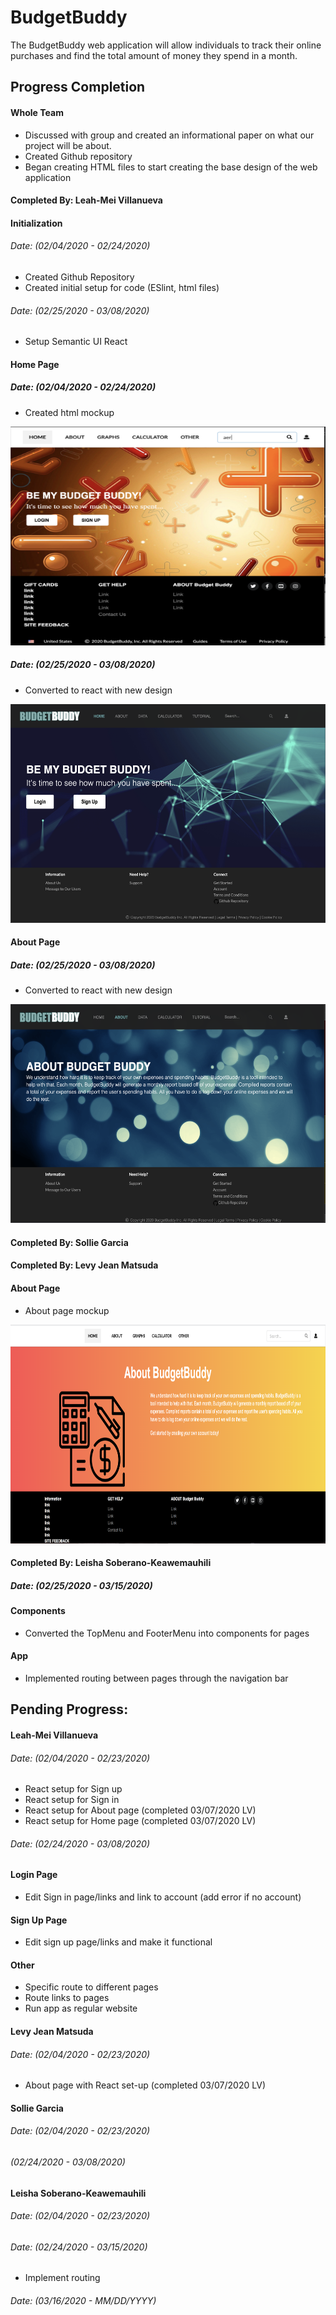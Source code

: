 # BudgetBuddy
The BudgetBuddy web application will allow individuals to track their online purchases and find the total amount of money they spend in a month.

## Progress Completion
#### Whole Team
- Discussed with group and created an informational paper on what our project will be about.
- Created Github repository
- Began creating HTML files to start creating the base design of the web application

#### Completed By: Leah-Mei Villanueva

#### Initialization 
###### Date: (02/04/2020 - 02/24/2020)
- Created Github Repository
- Created initial setup for code (ESlint, html files)

######  Date: (02/25/2020 - 03/08/2020)
- Setup Semantic UI React 

#### Home Page
##### Date: (02/04/2020 - 02/24/2020)
- Created html mockup
<img src="images/home-page-mockup.png" width="600" height="350">

##### Date: (02/25/2020 - 03/08/2020)
- Converted to react with new design
<img src="images/home-page-react.png" width="600" height="350">

#### About Page
##### Date: (02/25/2020 - 03/08/2020)
- Converted to react with new design
<img src="images/about-page-react.png" width="600" height="350">

#### Completed By: Sollie Garcia

#### Completed By: Levy Jean Matsuda

#### About Page
- About page mockup 
<img src="images/about-page-mockup.png" width="600" height="350">

#### Completed By: Leisha Soberano-Keawemauhili
##### Date: (02/25/2020 - 03/15/2020)
#### Components
- Converted the TopMenu and FooterMenu into components for pages
#### App
- Implemented routing between pages through the navigation bar

## Pending Progress: 
#### Leah-Mei Villanueva
###### Date: (02/04/2020 - 02/23/2020)
- React setup for Sign up 
- React setup for Sign in 
- React setup for About page (completed 03/07/2020 LV)
- React setup for Home page (completed 03/07/2020 LV)

###### Date: (02/24/2020 - 03/08/2020)
#### Login Page
- Edit Sign in page/links and link to account (add error if no account)

#### Sign Up Page
- Edit sign up page/links and make it functional 

#### Other
- Specific route to different pages
- Route links to pages
- Run app as regular website

#### Levy Jean Matsuda
###### Date: (02/04/2020 - 02/23/2020)
- About page with React set-up (completed 03/07/2020 LV)


#### Sollie Garcia
###### Date: (02/04/2020 - 02/23/2020)
###### (02/24/2020 - 03/08/2020)

#### Leisha Soberano-Keawemauhili
###### Date: (02/04/2020 - 02/23/2020)
###### Date: (02/24/2020 - 03/15/2020)
- Implement routing
###### Date: (03/16/2020 - MM/DD/YYYY)




